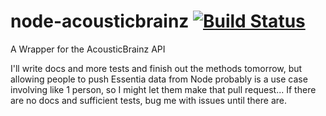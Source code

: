 # node-acousticbrainz [![Build Status](https://img.shields.io/travis/hughrawlinson/node-acousticbrainz.svg?style=flat-square)](https://travis-ci.org/hughrawlinson/node-acousticbrainz/)
A Wrapper for the AcousticBrainz API

I'll write docs and more tests and finish out the methods tomorrow, but allowing people to push Essentia data from Node probably is a use case involving like 1 person, so I might let them make that pull request... If there are no docs and sufficient tests, bug me with issues until there are.

